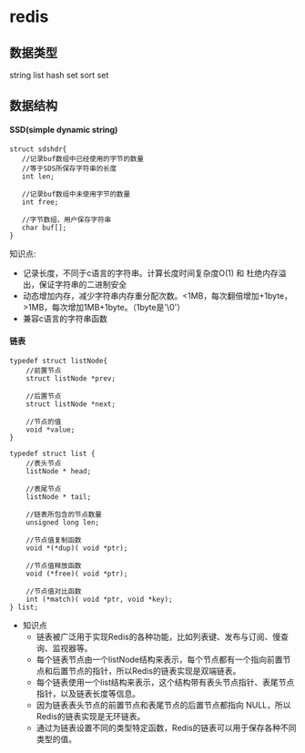 redis
============

数据类型
------------
string 
list
hash 
set
sort set

数据结构
------------
#### SSD(simple dynamic string)
 ```
 struct sdshdr{
    //记录buf数组中已经使用的字节的数量
    //等于SDS所保存字符串的长度
    int len;

    //记录buf数组中未使用字节的数量
    int free;

    //字节数组，用户保存字符串
    char buf[];
 }
 ```
 知识点:
 * 记录长度，不同于c语言的字符串。计算长度时间复杂度O(1) 和 杜绝内存溢出，保证字符串的二进制安全
 * 动态增加内存，减少字符串内存重分配次数。<1MB，每次翻倍增加+1byte，>1MB，每次增加1MB+1byte。（1byte是'\0'）
 * 兼容c语言的字符串函数

 #### 链表
 ```
 typedef struct listNode{
     //前置节点
     struct listNode *prev;

     //后置节点
     struct listNode *next;

     //节点的值
     void *value;
 }

 typedef struct list { 
     //表头节点 
     listNode * head;

     //表尾节点 
     listNode * tail; 

     //链表所包含的节点数量 
     unsigned long len; 

     //节点值复制函数 
     void *(*dup)( void *ptr); 

     //节点值释放函数 
     void (*free)( void *ptr); 

     //节点值对比函数 
     int (*match)( void *ptr, void *key); 
} list;

 ```
 * 知识点
    * 链表被广泛用于实现Redis的各种功能，比如列表键、发布与订阅、慢查询、监视器等。 
    * 每个链表节点由一个listNode结构来表示，每个节点都有一个指向前置节点和后置节点的指针，所以Redis的链表实现是双端链表。 
    * 每个链表使用一个list结构来表示，这个结构带有表头节点指针、表尾节点指针，以及链表长度等信息。 
    * 因为链表表头节点的前置节点和表尾节点的后置节点都指向 NULL，所以Redis的链表实现是无环链表。
    * 通过为链表设置不同的类型特定函数，Redis的链表可以用于保存各种不同类型的值。

#### 


